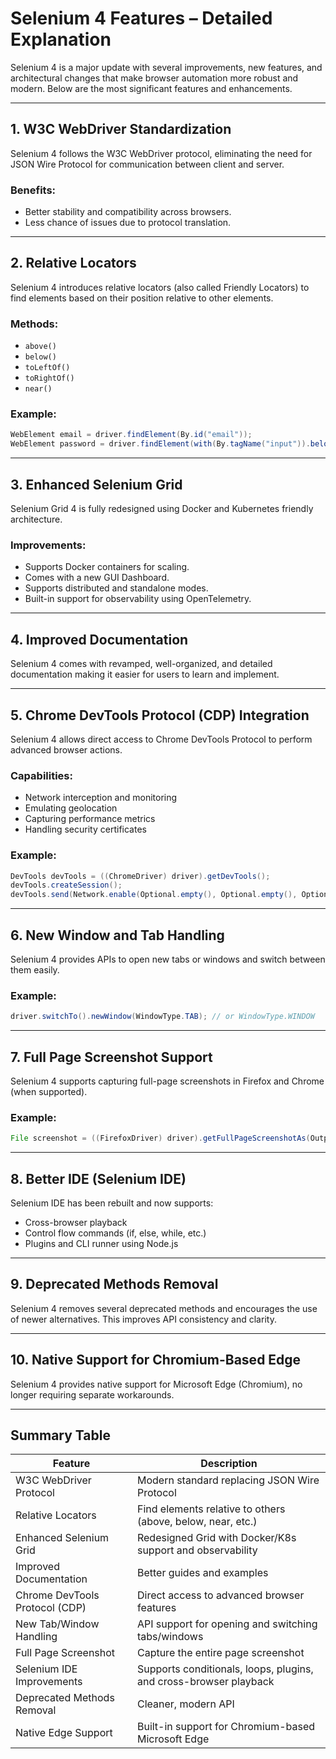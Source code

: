 
# Selenium 4 Features – Detailed Explanation

Selenium 4 is a major update with several improvements, new features, and architectural changes that make browser automation more robust and modern. Below are the most significant features and enhancements.

---

## 1. W3C WebDriver Standardization

Selenium 4 follows the W3C WebDriver protocol, eliminating the need for JSON Wire Protocol for communication between client and server.

### Benefits:
- Better stability and compatibility across browsers.
- Less chance of issues due to protocol translation.

---

## 2. Relative Locators

Selenium 4 introduces relative locators (also called Friendly Locators) to find elements based on their position relative to other elements.

### Methods:
- `above()`
- `below()`
- `toLeftOf()`
- `toRightOf()`
- `near()`

### Example:
```java
WebElement email = driver.findElement(By.id("email"));
WebElement password = driver.findElement(with(By.tagName("input")).below(email));
```

---

## 3. Enhanced Selenium Grid

Selenium Grid 4 is fully redesigned using Docker and Kubernetes friendly architecture.

### Improvements:
- Supports Docker containers for scaling.
- Comes with a new GUI Dashboard.
- Supports distributed and standalone modes.
- Built-in support for observability using OpenTelemetry.

---

## 4. Improved Documentation

Selenium 4 comes with revamped, well-organized, and detailed documentation making it easier for users to learn and implement.

---

## 5. Chrome DevTools Protocol (CDP) Integration

Selenium 4 allows direct access to Chrome DevTools Protocol to perform advanced browser actions.

### Capabilities:
- Network interception and monitoring
- Emulating geolocation
- Capturing performance metrics
- Handling security certificates

### Example:
```java
DevTools devTools = ((ChromeDriver) driver).getDevTools();
devTools.createSession();
devTools.send(Network.enable(Optional.empty(), Optional.empty(), Optional.empty()));
```

---

## 6. New Window and Tab Handling

Selenium 4 provides APIs to open new tabs or windows and switch between them easily.

### Example:
```java
driver.switchTo().newWindow(WindowType.TAB); // or WindowType.WINDOW
```

---

## 7. Full Page Screenshot Support

Selenium 4 supports capturing full-page screenshots in Firefox and Chrome (when supported).

### Example:
```java
File screenshot = ((FirefoxDriver) driver).getFullPageScreenshotAs(OutputType.FILE);
```

---

## 8. Better IDE (Selenium IDE)

Selenium IDE has been rebuilt and now supports:
- Cross-browser playback
- Control flow commands (if, else, while, etc.)
- Plugins and CLI runner using Node.js

---

## 9. Deprecated Methods Removal

Selenium 4 removes several deprecated methods and encourages the use of newer alternatives. This improves API consistency and clarity.

---

## 10. Native Support for Chromium-Based Edge

Selenium 4 provides native support for Microsoft Edge (Chromium), no longer requiring separate workarounds.

---

## Summary Table

| Feature                         | Description                                                         |
|----------------------------------|----------------------------------------------------------------------|
| W3C WebDriver Protocol           | Modern standard replacing JSON Wire Protocol                         |
| Relative Locators                | Find elements relative to others (above, below, near, etc.)          |
| Enhanced Selenium Grid           | Redesigned Grid with Docker/K8s support and observability             |
| Improved Documentation           | Better guides and examples                                           |
| Chrome DevTools Protocol (CDP)   | Direct access to advanced browser features                           |
| New Tab/Window Handling          | API support for opening and switching tabs/windows                   |
| Full Page Screenshot             | Capture the entire page screenshot                                   |
| Selenium IDE Improvements        | Supports conditionals, loops, plugins, and cross-browser playback     |
| Deprecated Methods Removal       | Cleaner, modern API                                                  |
| Native Edge Support              | Built-in support for Chromium-based Microsoft Edge                   |
